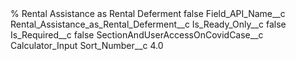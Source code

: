 <?xml version="1.0" encoding="UTF-8"?>
<CustomMetadata xmlns="http://soap.sforce.com/2006/04/metadata" xmlns:xsi="http://www.w3.org/2001/XMLSchema-instance" xmlns:xsd="http://www.w3.org/2001/XMLSchema">
    <label>% Rental Assistance as Rental Deferment</label>
    <protected>false</protected>
    <values>
        <field>Field_API_Name__c</field>
        <value xsi:type="xsd:string">Rental_Assistance_as_Rental_Deferment__c</value>
    </values>
    <values>
        <field>Is_Ready_Only__c</field>
        <value xsi:type="xsd:boolean">false</value>
    </values>
    <values>
        <field>Is_Required__c</field>
        <value xsi:type="xsd:boolean">false</value>
    </values>
    <values>
        <field>SectionAndUserAccessOnCovidCase__c</field>
        <value xsi:type="xsd:string">Calculator_Input</value>
    </values>
    <values>
        <field>Sort_Number__c</field>
        <value xsi:type="xsd:double">4.0</value>
    </values>
</CustomMetadata>
